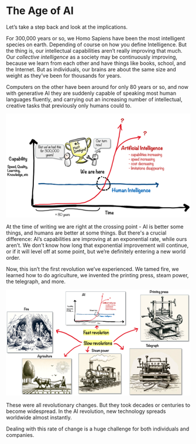 # The Age of AI

Let’s take a step back and look at the implications.

For 300,000 years or so, we Homo Sapiens have been the most intelligent species on earth. Depending of course on how you define Intelligence. But the thing is, our intellectual capabilities aren’t really improving that much. Our _collective intelligence_ as a society may be continuously improving, because we learn from each other and have things like books, school, and the Internet. But as individuals, our brains are about the same size and weight as they’ve been for thousands for years.

Computers on the other have been around for only 80 years or so, and now with generative AI they are suddenly capable of speaking most human languages fluently, and carrying out an increasing number of intellectual, creative tasks that previously only humans could to.

![](../.gitbook/assets/100-age-of-ai.png)

At the time of writing we are right at the crossing point - AI is better some things, and humans are better at some things. But there's a crucial difference: AI’s capabilities are improving at an exponential rate, while ours aren’t. We don’t know how long that exponential improvement will continue, or if it will level off at some point, but we’re definitely entering a new world order.

Now, this isn’t the first revolution we’ve experienced. We tamed fire, we learned how to do agriculture, we invented the printing press, steam power, the telegraph, and more.

![](../.gitbook/assets/100-revolutions.png)

These were all revolutionary changes. But they took decades or centuries to become widespread. In the AI revolution, new technology spreads worldwide almost instantly.

Dealing with this rate of change is a huge challenge for both individuals and companies.
